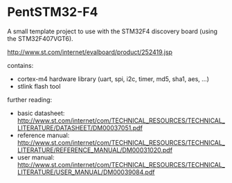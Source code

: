# PentSTM32-F4

A small template project to use with the STM32F4 discovery board (using the STM32F407VGT6).

http://www.st.com/internet/evalboard/product/252419.jsp

contains:

* cortex-m4 hardware library (uart, spi, i2c, timer, md5, sha1, aes, ...)
* stlink flash tool

further reading:

* basic datasheet:	http://www.st.com/internet/com/TECHNICAL_RESOURCES/TECHNICAL_LITERATURE/DATASHEET/DM00037051.pdf
* reference manual:	http://www.st.com/internet/com/TECHNICAL_RESOURCES/TECHNICAL_LITERATURE/REFERENCE_MANUAL/DM00031020.pdf
* user manual:		http://www.st.com/internet/com/TECHNICAL_RESOURCES/TECHNICAL_LITERATURE/USER_MANUAL/DM00039084.pdf

